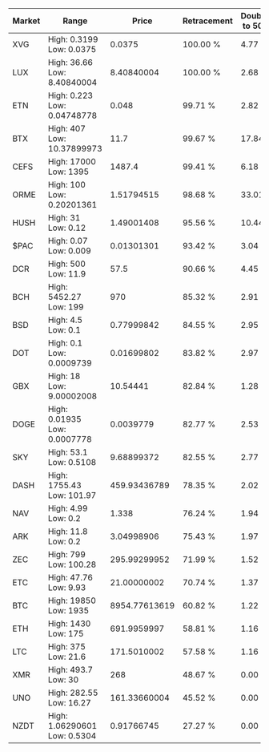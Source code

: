 | Market | Range | Price| Retracement | Doubles to 50% |
| --- | --- | --- | --- | --- |
| XVG | High: 0.3199<br />Low: 0.0375 | 0.0375 | 100.00 % | 4.77 |
| LUX | High: 36.66<br />Low: 8.40840004 | 8.40840004 | 100.00 % | 2.68 |
| ETN | High: 0.223<br />Low: 0.04748778 | 0.048 | 99.71 % | 2.82 |
| BTX | High: 407<br />Low: 10.37899973 | 11.7 | 99.67 % | 17.84 |
| CEFS | High: 17000<br />Low: 1395 | 1487.4 | 99.41 % | 6.18 |
| ORME | High: 100<br />Low: 0.20201361 | 1.51794515 | 98.68 % | 33.01 |
| HUSH | High: 31<br />Low: 0.12 | 1.49001408 | 95.56 % | 10.44 |
| $PAC | High: 0.07<br />Low: 0.009 | 0.01301301 | 93.42 % | 3.04 |
| DCR | High: 500<br />Low: 11.9 | 57.5 | 90.66 % | 4.45 |
| BCH | High: 5452.27<br />Low: 199 | 970 | 85.32 % | 2.91 |
| BSD | High: 4.5<br />Low: 0.1 | 0.77999842 | 84.55 % | 2.95 |
| DOT | High: 0.1<br />Low: 0.0009739 | 0.01699802 | 83.82 % | 2.97 |
| GBX | High: 18<br />Low: 9.00002008 | 10.54441 | 82.84 % | 1.28 |
| DOGE | High: 0.01935<br />Low: 0.0007778 | 0.0039779 | 82.77 % | 2.53 |
| SKY | High: 53.1<br />Low: 0.5108 | 9.68899372 | 82.55 % | 2.77 |
| DASH | High: 1755.43<br />Low: 101.97 | 459.93436789 | 78.35 % | 2.02 |
| NAV | High: 4.99<br />Low: 0.2 | 1.338 | 76.24 % | 1.94 |
| ARK | High: 11.8<br />Low: 0.2 | 3.04998906 | 75.43 % | 1.97 |
| ZEC | High: 799<br />Low: 100.28 | 295.99299952 | 71.99 % | 1.52 |
| ETC | High: 47.76<br />Low: 9.93 | 21.00000002 | 70.74 % | 1.37 |
| BTC | High: 19850<br />Low: 1935 | 8954.77613619 | 60.82 % | 1.22 |
| ETH | High: 1430<br />Low: 175 | 691.9959997 | 58.81 % | 1.16 |
| LTC | High: 375<br />Low: 21.6 | 171.5010002 | 57.58 % | 1.16 |
| XMR | High: 493.7<br />Low: 30 | 268 | 48.67 % | 0.00 |
| UNO | High: 282.55<br />Low: 16.27 | 161.33660004 | 45.52 % | 0.00 |
| NZDT | High: 1.06290601<br />Low: 0.5304 | 0.91766745 | 27.27 % | 0.00 |
